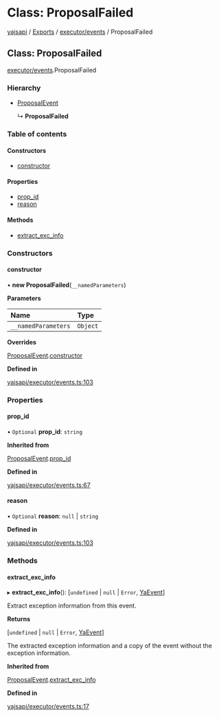 # Class: ProposalFailed

[yajsapi](../yajsapi.md) / [Exports](../modules/) / [executor/events](../modules/executor_events.md) / ProposalFailed

## Class: ProposalFailed

[executor/events](../modules/executor_events.md).ProposalFailed

### Hierarchy

* [ProposalEvent](executor_events.proposalevent.md)

  ↳ **ProposalFailed**

### Table of contents

#### Constructors

* [constructor](executor_events.proposalfailed.md#constructor)

#### Properties

* [prop\_id](executor_events.proposalfailed.md#prop_id)
* [reason](executor_events.proposalfailed.md#reason)

#### Methods

* [extract\_exc\_info](executor_events.proposalfailed.md#extract_exc_info)

### Constructors

#### constructor

• **new ProposalFailed**\(`__namedParameters`\)

**Parameters**

| Name | Type |
| :--- | :--- |
| `__namedParameters` | `Object` |

**Overrides**

[ProposalEvent](executor_events.proposalevent.md).[constructor](executor_events.proposalevent.md#constructor)

**Defined in**

[yajsapi/executor/events.ts:103](https://github.com/golemfactory/yajsapi/blob/8f42a91/yajsapi/executor/events.ts#L103)

### Properties

#### prop\_id

• `Optional` **prop\_id**: `string`

**Inherited from**

[ProposalEvent](executor_events.proposalevent.md).[prop\_id](executor_events.proposalevent.md#prop_id)

**Defined in**

[yajsapi/executor/events.ts:67](https://github.com/golemfactory/yajsapi/blob/8f42a91/yajsapi/executor/events.ts#L67)

#### reason

• `Optional` **reason**: `null` \| `string`

**Defined in**

[yajsapi/executor/events.ts:103](https://github.com/golemfactory/yajsapi/blob/8f42a91/yajsapi/executor/events.ts#L103)

### Methods

#### extract\_exc\_info

▸ **extract\_exc\_info**\(\): \[`undefined` \| `null` \| `Error`, [YaEvent](executor_events.yaevent.md)\]

Extract exception information from this event.

**Returns**

\[`undefined` \| `null` \| `Error`, [YaEvent](executor_events.yaevent.md)\]

The extracted exception information and a copy of the event without the exception information.

**Inherited from**

[ProposalEvent](executor_events.proposalevent.md).[extract\_exc\_info](executor_events.proposalevent.md#extract_exc_info)

**Defined in**

[yajsapi/executor/events.ts:17](https://github.com/golemfactory/yajsapi/blob/8f42a91/yajsapi/executor/events.ts#L17)

